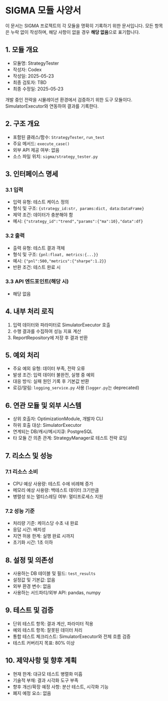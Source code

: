 # SIGMA 모듈 사양서

이 문서는 SIGMA 프로젝트의 각 모듈을 명확히 기록하기 위한 문서입니다. 모든 항목은 누락 없이 작성하며, 해당 사항이 없을 경우 **해당 없음**으로 표기합니다.

## 1. 모듈 개요
* 모듈명: StrategyTester
* 작성자: Codex
* 작성일: 2025-05-23
* 최종 검토자: TBD
* 최종 수정일: 2025-05-23

개발 중인 전략을 시뮬레이션 환경에서 검증하기 위한 도구 모듈이다. SimulatorExecutor와 연동하여 결과를 기록한다.

## 2. 구조 개요
* 포함된 클래스/함수: `StrategyTester`, `run_test`
* 주요 메서드: `execute_case()`
* 외부 API 제공 여부: 없음
* 소스 파일 위치: `sigma/strategy_tester.py`

## 3. 인터페이스 명세
### 3.1 입력
* 입력 유형: 테스트 케이스 정의
* 형식 및 구조: `{strategy_id:str, params:dict, data:DataFrame}`
* 제약 조건: 데이터가 충분해야 함
* 예시: `{"strategy_id":"trend","params":{"ma":10},"data":df}`

### 3.2 출력
* 출력 유형: 테스트 결과 객체
* 형식 및 구조: `{pnl:float, metrics:{...}}`
* 예시: `{"pnl":500,"metrics":{"sharpe":1.2}}`
* 반환 조건: 테스트 완료 시

### 3.3 API 엔드포인트(해당 시)
* 해당 없음

## 4. 내부 처리 로직
1. 입력 데이터와 파라미터로 SimulatorExecutor 호출
2. 수행 결과를 수집하여 성능 지표 계산
3. ReportRepository에 저장 후 결과 반환

## 5. 예외 처리
* 주요 예외 유형: 데이터 부족, 전략 오류
* 발생 조건: 입력 데이터 불완전, 실행 중 예외
* 대응 방식: 실패 원인 기록 후 기본값 반환
* 로깅/알림: `logging_service.py` 사용 (`logger.py`는 deprecated)

## 6. 연관 모듈 및 외부 시스템
* 상위 호출자: OptimizationModule, 개발자 CLI
* 하위 호출 대상: SimulatorExecutor
* 연계되는 DB/캐시/메시지큐: PostgreSQL
* 타 모듈 간 의존 관계: StrategyManager로 테스트 전략 로딩

## 7. 리소스 및 성능
### 7.1 리소스 소비
* CPU 예상 사용량: 테스트 수에 비례해 증가
* 메모리 예상 사용량: 백테스트 데이터 크기만큼
* 병렬성 또는 멀티스레딩 여부: 멀티프로세스 지원

### 7.2 성능 기준
* 처리량 기준: 케이스당 수초 내 완료
* 응답 시간: 배치성
* 지연 허용 한계: 실행 완료 시까지
* 초기화 시간: 1초 이하

## 8. 설정 및 의존성
* 사용하는 DB 테이블 및 필드: `test_results`
* 설정값 및 기본값: 없음
* 외부 환경 변수: 없음
* 사용하는 서드파티/외부 API: pandas, numpy

## 9. 테스트 및 검증
* 단위 테스트 항목: 결과 계산, 파라미터 적용
* 예외 테스트 항목: 잘못된 데이터 처리
* 통합 테스트 체크리스트: SimulatorExecutor와 전체 흐름 검증
* 테스트 커버리지 목표: 80% 이상

## 10. 제약사항 및 향후 계획
* 현재 한계: 대규모 테스트 병렬화 미흡
* 기술적 부채: 결과 시각화 도구 부족
* 향후 개선/확장 예정 사항: 분산 테스트, 시각화 기능
* 폐지 예정 요소: 없음

